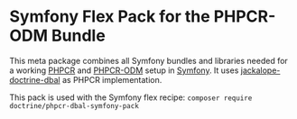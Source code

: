 # Symfony Flex Pack for the PHPCR-ODM Bundle

This meta package combines all Symfony bundles and libraries needed for a working [PHPCR](http://phpcr.github.io/) and [PHPCR-ODM](http://docs.doctrine-project.org/projects/doctrine-phpcr-odm/en/latest/index.html) setup in [Symfony](http://symfony.com/).
It uses [jackalope-doctrine-dbal](https://github.com/jackalope/jackalope-doctrine-dbal) as PHPCR implementation.

This pack is used with the Symfony flex recipe: `composer require  doctrine/phpcr-dbal-symfony-pack`

